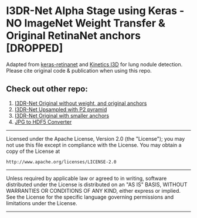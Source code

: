 # I3DR-Net Alpha Stage using Keras - NO ImageNet Weight Transfer & Original RetinaNet anchors [DROPPED]

Adapted from [keras-retinanet](https://github.com/fizyr/keras-retinanet) and [Kinetics I3D](https://github.com/dlpbc/keras-kinetics-i3d/releases) for lung nodule detection. Please cite original code & publication when using this repo.


## Check out other repo:
1. [I3DR-Net Original without weight, and original anchors](https://github.com/ivanwilliammd/i3d-retina-rollover-noweight-orianchors)
2. [I3DR-Net Upsampled with P2 pyramid](https://github.com/ivanwilliammd/i3d-retina-upsample-P2-OOM-)
3. [I3DR-Net Original with smaller anchors](https://github.com/ivanwilliammd/i3d-retina-rollover-editanchors)
4. [JPG to HDF5 Converter](https://github.com/ivanwilliammd/BatchImagesToHDF5_Converter)

------------------------------------------------------------------------------
Licensed under the Apache License, Version 2.0 (the "License");
you may not use this file except in compliance with the License.
You may obtain a copy of the License at

```http://www.apache.org/licenses/LICENSE-2.0```

------------------------------------------------------------------------------
Unless required by applicable law or agreed to in writing, software
distributed under the License is distributed on an "AS IS" BASIS,
WITHOUT WARRANTIES OR CONDITIONS OF ANY KIND, either express or implied.
See the License for the specific language governing permissions and
limitations under the License.
******************************************************************************
